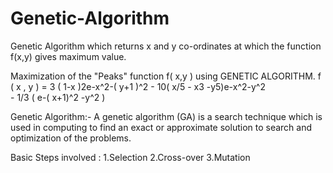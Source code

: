 # Genetic-Algorithm
Genetic Algorithm which returns x and y co-ordinates at which the function f(x,y) gives maximum value.

Maximization of the "Peaks" function f( x,y ) using GENETIC ALGORITHM.
f ( x , y ) = 3 ( 1-x )2e-x^2-( y+1 )^2  - 10( x/5 - x3 -y5)e-x^2-y^2                                                                         
			- 1/3 ( e-( x+1)^2 -y^2 )
      
Genetic Algorithm:- 
 	A genetic algorithm (GA) is a search technique which is used in computing to find an exact or approximate solution to search and optimization of the  problems.

Basic Steps involved :
1.Selection
2.Cross-over
3.Mutation
